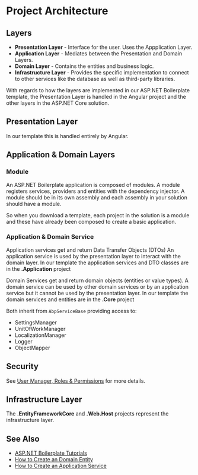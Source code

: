 # Project Architecture

## Layers
* __Presentation Layer__ - Interface for the user. Uses the Appplication Layer.
* __Application Layer__ - Mediates between the Presentation and Domain Layers.
* __Domain Layer__ - Contains the entities and business logic.
* __Infrastructure Layer__ - Provides the specific implementation to connect to other services like the database as well as third-party libraries.

With regards to how the layers are implemented in our ASP\.NET Boilerplate template, the Presentation Layer is handled in the Angular project and the other layers in the ASP\.NET Core solution.

## Presentation Layer
In our template this is handled entirely by Angular.

## Application & Domain Layers

### Module
An ASP\.NET Boilerplate application is composed of modules. A module registers services, providers and entities with the dependency injector. A module should be in its own assembly and each assembly in your solution should have a module.

So when you download a template, each project in the solution is a module and these have already been composed to create a basic application.

### Application & Domain Service
Application services get and return Data Transfer Objects (DTOs)
An application service is used by the presentation layer to interact with the domain layer.
In our template the application services and DTO classes are in the __.Application__ project

Domain Services get and return domain objects (entities or value types).
A domain service can be used by other domain services or by an application service but it cannot be used by the presentation layer.
In our template the domain services and entities are in the __.Core__ project

Both inherit from ```AbpServiceBase``` providing access to:
* SettingsManager
* UnitOfWorkManager
* LocalizationManager
* Logger
* ObjectMapper

## Security

See [User Manager, Roles & Permissions](usermanager.md) for more details.

## Infrastructure Layer
The __.EntityFrameworkCore__ and __.Web.Host__ projects represent the infrastructure layer.

## See Also
* [ASP\.NET Boilerplate Tutorials](readme.md)
* [How to Create an Domain Entity](entity.md)
* [How to Create an Application Service](applicationservice.md)
